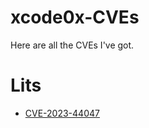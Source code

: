 # xcode0x-CVEs
Here are all the CVEs I've got.

# Lits 
- [CVE-2023-44047](https://github.com/xcodeOn1/xcode0x-CVEs/blob/main/CVE-2023-44047.md)

